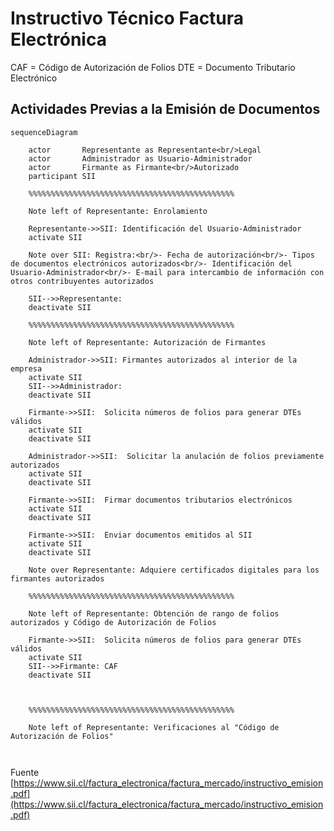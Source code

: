 # Instructivo Técnico Factura Electrónica

CAF = Código de Autorización de Folios
DTE = Documento Tributario Electrónico


## Actividades Previas a la Emisión de Documentos



```mermaid
sequenceDiagram

    actor       Representante as Representante<br/>Legal
    actor       Administrador as Usuario-Administrador
    actor       Firmante as Firmante<br/>Autorizado
    participant SII

    %%%%%%%%%%%%%%%%%%%%%%%%%%%%%%%%%%%%%%%%%%%%%%

    Note left of Representante: Enrolamiento

    Representante->>SII: Identificación del Usuario-Administrador
    activate SII

    Note over SII: Registra:<br/>- Fecha de autorización<br/>- Tipos de documentos electrónicos autorizados<br/>- Identificación del Usuario-Administrador<br/>- E-mail para intercambio de información con otros contribuyentes autorizados

    SII-->>Representante:
    deactivate SII

    %%%%%%%%%%%%%%%%%%%%%%%%%%%%%%%%%%%%%%%%%%%%%%

    Note left of Representante: Autorización de Firmantes

    Administrador->>SII: Firmantes autorizados al interior de la empresa
    activate SII
    SII-->>Administrador:
    deactivate SII

    Firmante->>SII:  Solicita números de folios para generar DTEs válidos
    activate SII
    deactivate SII

    Administrador->>SII:  Solicitar la anulación de folios previamente autorizados
    activate SII
    deactivate SII

    Firmante->>SII:  Firmar documentos tributarios electrónicos
    activate SII
    deactivate SII

    Firmante->>SII:  Enviar documentos emitidos al SII
    activate SII
    deactivate SII

    Note over Representante: Adquiere certificados digitales para los firmantes autorizados

    %%%%%%%%%%%%%%%%%%%%%%%%%%%%%%%%%%%%%%%%%%%%%%

    Note left of Representante: Obtención de rango de folios autorizados y Código de Autorización de Folios

    Firmante->>SII:  Solicita números de folios para generar DTEs válidos
    activate SII
    SII-->>Firmante: CAF
    deactivate SII



    %%%%%%%%%%%%%%%%%%%%%%%%%%%%%%%%%%%%%%%%%%%%%%

    Note left of Representante: Verificaciones al "Código de Autorización de Folios"



```




Fuente [https://www.sii.cl/factura_electronica/factura_mercado/instructivo_emision.pdf](https://www.sii.cl/factura_electronica/factura_mercado/instructivo_emision.pdf)




